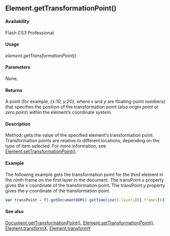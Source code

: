 ## Element.getTransformationPoint()

#### Availability

Flash CS3 Professional.

#### Usage

*element.getTransformationPoint()*

#### Parameters

None.

#### Returns

A point (for example, *{x:10, y:20}*, where *x* and *y* are floating-point numbers) that specifies the position of the transformation point (also *origin point* or *zero point*) within the element’s coordinate system.

#### Description

Method; gets the value of the specified element’s transformation point.
Transformation points are relative to different locations, depending on the type of item selected. For more information, see [Element.setTransformationPoint()](../Element_object/Element19.md).

#### Example

The following example gets the transformation point for the third element in the ninth frame on the first layer in the document. The transPoint.x property gives the x coordinate of the transformation point. The transPoint.y property gives the y coordinate of the transformation point.

```javascript
var transPoint = fl.getDocumentDOM().getTimeline().layers[0].frames[8].elements[2].getTransformationPoint();
```

#### See also

[Document.getTransformationPoint()](../Document_object/docume89.md), [Element.setTransformationPoint()](../Element_object/Element19.md), [Element.transformX](../Element_object/Element23.md), [Element.transformY](../Element_object/Element24.md)
